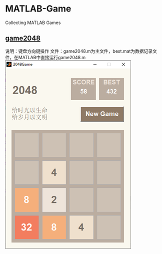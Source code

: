 # MATLAB-Game
Collecting MATLAB Games

## [game2048](https://github.com/Oslomayor/MATLAB-Game/tree/master/game2048)
说明：键盘方向键操作
文件：game2048.m为主文件，best.mat为数据记录文件，在MATLAB中直接运行game2048.m
![2048](https://raw.githubusercontent.com/Oslomayor/MATLAB-Game/master/game2048/game2048.png)
